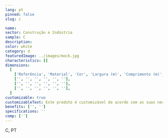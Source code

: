 ```yaml
---
lang: pt
pinned: false
slug: c

name:
sector: Construção e Indústria
sample: C
description:
color: white
category: d
featuredImage: ../images/mock.jpg
characteristics: []
dimensions:
  [
    ['Referência', 'Material', 'Cor', 'Largura (m)', 'Comprimento (m)', 'Resistências'],
    ['', '', '', '', '', ''],
    ['', '', '', '', '', ''],
    ['', '', '', '', '', ''],
  ]
customizable: true
customizableText: Este produto é customizável de acordo com as suas necessidades. Contacte-nos para mais informações.
benefits: ['', '']
specifications: ''
comp: ['']
---
```


C, PT
